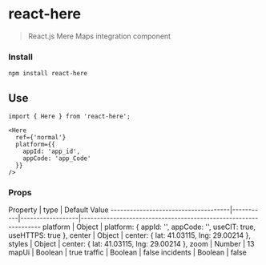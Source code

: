 # react-here
> React.js Mere Maps integration component

### Install 
    npm install react-here
    
    
## Use
``` JS
import { Here } from 'react-here';

<Here
  ref={'normal'}
  platform={{
    appId: 'app_id',
    appCode: 'app_Code'
  }}
/>
```


### Props

Property                             | type      | Default Value
-------------------------------------|-----------|------------------|-----------------------------------------------------------------
platform                             | Object    | platform: { appId: '', appCode: '', useCIT: true, useHTTPS: true },
center                               | Object    | center: { lat: 41.03115, lng: 29.00214 },
styles                               | Object    | center: { lat: 41.03115, lng: 29.00214 },
zoom                                 | Number    | 13
mapUi                                | Boolean   | true
traffic                              | Boolean   | false
incidents                            | Boolean   | false
